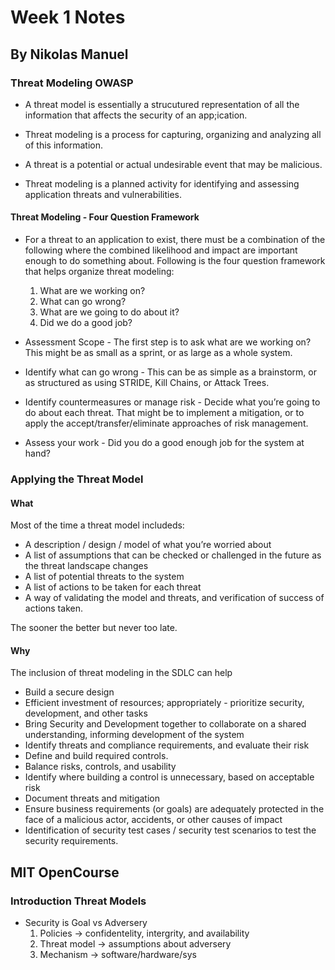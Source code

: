 # Week 1 Notes

## By Nikolas Manuel

### Threat Modeling OWASP

- A threat model is essentially a strucutured representation of all the information that affects the security of an app;ication.

- Threat modeling is a process for capturing, organizing and analyzing all of this information.

- A threat is a potential or actual undesirable event  that may be malicious.

- Threat modeling is a planned activity for identifying and assessing application threats and vulnerabilities.

#### Threat Modeling - Four Question Framework

- For a threat to an application to exist, there must be a combination of the following where the combined likelihood and impact are important enough to do something about. Following is the four question framework that helps organize threat modeling:
    1. What are we working on?
    2. What can go wrong?
    3. What are we going to do about it?
    4. Did we do a good job?
- Assessment Scope - The first step is to ask what are we working on? This might be as small as a sprint, or as large as a whole system.

- Identify what can go wrong - This can be as simple as a brainstorm, or as structured as using STRIDE, Kill Chains, or Attack Trees.

- Identify countermeasures or manage risk - Decide what you’re going to do about each threat. That might be to implement a mitigation, or to apply the accept/transfer/eliminate approaches of risk management.

- Assess your work - Did you do a good enough job for the system at hand?

### Applying the Threat Model

#### What

Most of the time a threat model includeds:

- A description / design / model of what you’re worried about
- A list of assumptions that can be checked or challenged in the future as the threat landscape changes
- A list of potential threats to the system
- A list of actions to be taken for each threat
- A way of validating the model and threats, and verification of success of actions taken.

The sooner the better but never too late.

#### Why

The inclusion of threat modeling in the SDLC can help

- Build a secure design
- Efficient investment of resources; appropriately - prioritize security, development, and other tasks
- Bring Security and Development together to collaborate on a shared understanding, informing development of the system
- Identify threats and compliance requirements, and evaluate their risk
- Define and build required controls.
- Balance risks, controls, and usability
- Identify where building a control is unnecessary, based on acceptable risk
- Document threats and mitigation
- Ensure business requirements (or goals) are adequately protected in the face of a malicious actor, accidents, or other causes of impact
- Identification of security test cases / security test scenarios to test the security requirements.

## MIT OpenCourse

### Introduction Threat Models

- Security is Goal vs Adversery
    1. Policies -> confidentelity, intergrity, and availability
    2. Threat model -> assumptions about adversery
    3. Mechanism -> software/hardware/sys
